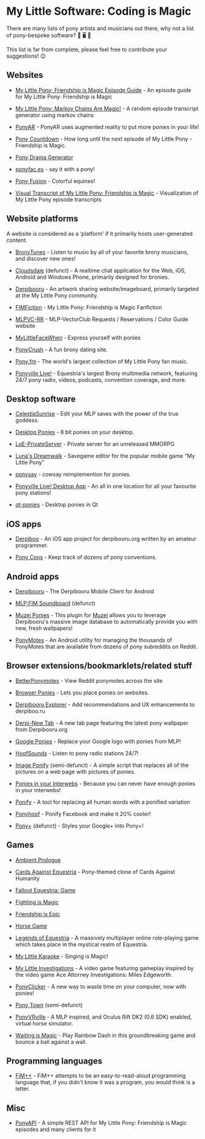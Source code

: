 # My Little Software: Coding is Magic

There are many lists of pony artists and musicians out there, why not a list of pony-bespoke software? 🐴 🖥 🎉

This list is far from complete, please feel free to contribute your suggestions! 😉

## Websites

- [My Little Pony: Friendship is Magic Episode Guide](http://zhangyijiang.github.io/mlp-guide/) - An episode guide for My Little Pony: Friendship is Magic

- [My Little Pony: Markov Chains Are Magic!](http://blackhole12.github.io/mlpmarkov/) - A random episode transcript generator using markov chains

- [PonyAR](http://ponyar.net) - PonyAR uses augmented reality to put more ponies in your life!

- [Pony Countdown](http://ponycountdown.com) - How long until the next episode of My Little Pony - Friendship is Magic.

- [Pony Drama Generator](http://ponydrama.com)

- [ponyfac.es](http://ponyfac.es) - say it with a pony!

- [Pony Fusion](http://ponyar.net/pony_fusion/) - Colorful equines!

- [Visual Transcript of My Little Pony: Friendship is Magic](https://mlp.meebleforp.com/visualization/) - Visualization of My Little Pony episode transcripts

## Website platforms

A website is considered as a ‘platform’ if it primarily hosts user-generated content.

- [BronyTunes](https://bronytunes.com) - Listen to music by all of your favorite brony musicians, and discover new ones!

- [Cloudsdale](https://github.com/cloudsdaleapp) (defunct) - A realtime chat application for the Web, iOS, Android and Windows Phone, primarily designed for bronies.

- [Derpibooru](https://derpibooru.org) - An artwork sharing website/imageboard, primarily targeted at the My Little Pony community.

- [FIMFiction](http://www.fimfiction.net) - My Little Pony: Friendship is Magic Fanfiction

- [MLPVC-RR](https://mlpvc-rr.ml) - MLP-VectorClub Requests / Reservations / Color Guide website

- [MyLittleFaceWhen](http://mylittlefacewhen.com) - Express yourself with ponies

- [PonyCrush](http://ponycrush.com) - A fun brony dating site.

- [Pony.fm](https://pony.fm) - The world's largest collection of My Little Pony fan music.

- [Ponyville Live!](http://ponyvillelive.com) - Equestria's largest Brony multimedia network, featuring 24/7 pony radio, videos, podcasts, convention coverage, and more.

## Desktop software

- [CelestiaSunrise](https://github.com/Arzaroth/CelestiaSunrise) - Edit your MLP saves with the power of the true goddess.

- [Desktop Ponies](https://github.com/RoosterDragon/Desktop-Ponies) - 8 bit ponies on your desktop.

- [LoE-PrivateServer](https://github.com/tux3/LoE-PrivateServer) - Private server for an unreleased MMORPG

- [Luna's Dreamwalk](https://github.com/Evenprime/LunasDreamwalk) - Savegame editor for the popular mobile game "My Little Pony"

- [ponysay](https://github.com/erkin/ponysay) - cowsay reimplemention for ponies.

- [Ponyville Live! Desktop App](https://chrome.google.com/webstore/detail/ponyville-live-desktop-ap/hladljgddjaoinnigfcokaglahhcpilm) - An all in one location for all your favourite pony stations!

- [qt-ponies](https://github.com/myszha/qt-ponies) - Desktop ponies in Qt

## iOS apps

- [Derpiboo](https://github.com/auzbuzzard/project-derpi) - An iOS app project for derpibooru.org written by an amateur programmer.

- [Pony Cons](http://ponycons.com) - Keep track of dozens of pony conventions.

## Android apps

- [Derpibooru](https://github.com/deliciousblackink/Derpibooru) - The Derpibooru Mobile Client for Android

- [MLP:FIM Soundboard](https://www.facebook.com/mlpfimsoundboardandroid/info/) (defunct)

- [Muzei Ponies](https://play.google.com/store/apps/details?id=so.codeweaver.muzei.ponies) - This plugin for [Muzei](http://www.muzei.co) allows you to leverage Derpibooru's massive image database to automatically provide you with new, fresh wallpapers!

- [PonyMotes](https://play.google.com/store/apps/details?id=com.dinsfire.ponymotes) - An Android utility for managing the thousands of PonyMotes that are available from dozens of pony subreddits on Reddit.

## Browser extensions/bookmarklets/related stuff

- [BetterPonymotes](https://ponymotes.net/bpm/) - View Reddit ponymotes across the site

- [Browser Ponies](http://panzi.github.io/Browser-Ponies/) - Lets you place ponies on websites.

- [Derpibooru Explorer](https://github.com/taivastiuku/derpibooru-explorer) - Add recommendations and UX enhancements to derpiboo.ru

- [Derpi-New Tab](https://chrome.google.com/webstore/detail/derpi-new-tab/noggelkbkffdifgemicnanbkghjkoipl) - A new tab page featuring the latest pony wallpaper from Derpibooru.org

- [Google Ponies](https://userstyles.org/styles/50088/google-ponies) - Replace your Google logo with ponies from MLP!

- [HoofSounds](https://hoofsounds.little.my) - Listen to pony radio stations 24/7!

- [Image Ponify](http://23.21.123.100) (semi-defunct) - A simple script that replaces all of the pictures on a web page with pictures of ponies.

- [Ponies in your Interwebs](http://websplat.bitbucket.org) - Because you can never have enough ponies in your interwebs!

- [Ponify](http://pterocorn.blogspot.com/2011/10/ponify.html) - A tool for replacing all human words with a ponified variation

- [Ponyhoof](http://ponyhoof.little.my) - Ponify Facebook and make it 20% cooler!

- [Pony+](https://userstyles.org/styles/53423/pony) (defunct) - Styles your Google+ into Pony+!

## Games

- [Ambient.Prologue](http://albdifferent.com)

- [Cards Against Equestria](http://cardsagainstequestria.com) - Pony-themed clone of Cards Against Humanity

- [Fallout Equestria: Game](http://theovermare.com/blog/2016/02/wave-3-demo-better-late-than-never-edition)

- [Fighting is Magic](http://mlpfanart.wikia.com/wiki/Fighting_is_Magic)

- [Friendship is Epic](http://fie.main.jp/b/en/)

- [Horse Game](http://equidev.net)

- [Legends of Equestria](http://www.legendsofequestria.com) - A massively multiplayer online role-playing game which takes place in the mystical realm of Equestria.

- [My Little Karaoke](https://www.mylittlekaraoke.com) - Singing is Magic!

- [My Little Investigations](http://www.equestriandreamers.com) - A video game featuring gameplay inspired by the video game Ace Attorney Investigations: Miles Edgeworth.

- [PonyClicker](https://blackhole12.github.io/PonyClicker/ponyclicker.html) - A new way to waste time on your computer, now with ponies!

- [Pony Town](https://town.aggie.io) (semi-defunct)

- [PonyVRville](http://kaitouace.com/vr/) - A MLP inspired, and Oculus Rift DK2 (0.6 SDK) enabled, virtual horse simulator.

- [Waiting is Magic](http://pentastudios.com/games/waitingismagic/) - Play Rainbow Dash in this groundbreaking game and bounce a ball against a wall.

## Programming languages

- [FiM++](http://fimpp.wikia.com/wiki/FiM%2B%2B_Wiki) - FiM++ attempts to be an easy-to-read-aloud programming language that, if you didn't know it was a program, you would think is a letter.

## Misc

- [PonyAPI](https://github.com/Xe/PonyAPI) - A simple REST API for My Little Pony: Friendship is Magic episodes and many clients for it
